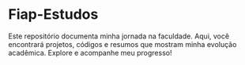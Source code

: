 # Fiap-Estudos
Este repositório documenta minha jornada na faculdade. Aqui, você encontrará projetos, códigos e resumos que mostram minha evolução acadêmica. Explore e acompanhe meu progresso!
